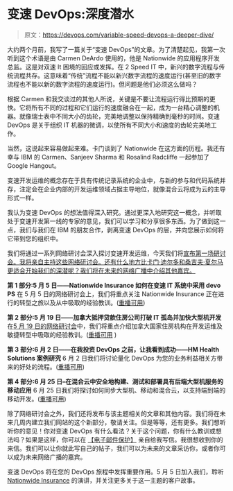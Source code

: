 # 变速 DevOps:深度潜水

> 原文：<https://devops.com/variable-speed-devops-a-deeper-dive/>

大约两个月前，我写了一篇关于“变速 DevOps”的文章。为了清楚起见，我第一次听到这个术语是由 Carmen DeArdo 使用的，他是 Nationwide 的应用程序开发总监。这是对双速 It 困境的回应或发挥。在 2 Speed IT 中，新兴的数字流程与传统流程共存。这意味着“传统”流程不能以新兴数字流程的速度运行(甚至旧的数字流程也不能以新的数字流程的速度运行)。但问题是他们必须这么做吗？

根据 Carmen 和我交谈过的其他人所说，关键是不要让流程运行得比预期的更快。它将所有不同的过程和它们运行的速度融合在一起，成为一台精心调整的机器。就像瑞士表中不同大小的齿轮，完美地调整以保持精确到毫秒的时间。变速 DevOps 是关于组织 IT 机器的微调，以使所有不同大小和速度的齿轮完美地工作。

当然，这说起来容易做起来难。卡门谈到了 Nationwide 在这方面的历程。我还有幸与 IBM 的 Carmen、Sanjeev Sharma 和 Rosalind Radcliffe 一起参加了 Google Hangout。

变速开发运维的概念存在于具有传统记录系统的企业中，与新的参与和代码系统并存，注定会在企业内部的开发运维领域占据主导地位，就像混合云将成为云的主导形式一样。

我认为变速 DevOps 的想法值得深入研究。通过更深入地研究这一概念，并听取处于变速开发第一线的专家的意见，我们可以学习和分享很多东西。为了做到这一点，我们与我们在 IBM 的朋友合作，剥离变速 DevOps 的层，并向您展示如何将它带到您的组织中。

我们将通过一系列网络研讨会深入探讨变速开发运维，今天我们将[宣布第一场研讨会。我将亲自主持这些网络研讨会。还有什么地方比卡门·迪尔多和桑吉夫·夏尔马更适合开始我们的深潜呢？我们将在未来的网络广播中介绍其他嘉宾。](https://devops.com/blogs/nationwide-insurance-adopting-devops-variable-speed-it-systems/)

**第 1 部分:5 月 5 日——Nationwide Insurance 如何在变速 IT 系统中采用 devo PS** 在 5 月 5 日的网络研讨会上，我们将重点关注 Nationwide Insurance 正在进行的转型之旅以及从中吸取的经验教训。([重播可用](https://devops.com/2015/03/31/nationwide-insurance-adopting-devops-variable-speed-it-systems/))

**第 2 部分:5 月 19 日——加拿大抵押贷款住房公司打破 IT 孤岛并加快大型机开发** 在[5 月 19 日的网络研讨会](https://devops.com/blogs/variable-speed-ibm2/)中，我们将重点介绍加拿大国家住房机构在开发运维及敏捷转型中吸取的经验教训。([重播可用](https://devops.com/2015/04/28/variable-speed-ibm2/) ) 

**第 3 部分:6 月 2 日——在我投资 DevOps 之前，让我看到成功——HM Health Solutions 案例研究** 6 月 2 日我们将讨论量化 DevOps 为您的业务利益相关方带来的好处的流程。([重播可用](https://devops.com/2015/05/12/webinar-show-me-success-before-ill-invest-in-devops-a-hm-health-solutions-case-study/))

**第 4 部分:6 月 25 日–在混合云中安全地构建、测试和部署具有后端大型机服务的移动应用** 6 月 25 日我们将探讨如何同步大型机、移动和混合云，以支持端到端的移动开发。([重播可用](https://devops.com/2015/06/02/build-test-and-deploy-mobile-apps-with-back-end-mainframe-services-securely-in-a-hybrid-cloud/))

除了网络研讨会之外，我们还将发布与该主题相关的文章和其他内容。我们将在未来几周内建立我们网站的这个新部分，敬请关注。但是等等，还有更多。我们想听听你的意见！你对变速 DevOps 有什么看法？关于这个问题，你有什么教训或想法吗？如果是这样，你可以在 [【电子邮件保护】](/cdn-cgi/l/email-protection#cbaeafa2bfa4b98bafaebda4bbb8e5a8a4a6) 亲自给我写信。我很想收到你的来信。我们可以让你就此写自己的帖子，我们可以为未来的文章采访你，或者你可以成为未来网络广播的嘉宾。

变速 DevOps 将在您的 DevOps 旅程中发挥重要作用。5 月 5 日加入我们，聆听 [Nationwide Insurance](https://devops.com/blogs/nationwide-insurance-adopting-devops-variable-speed-it-systems/) 的演讲，并关注更多关于这一主题的客户故事。